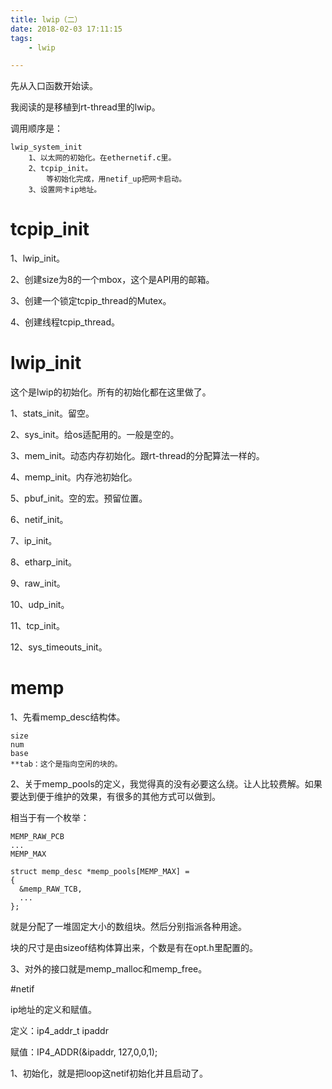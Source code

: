 ```yaml
---
title: lwip（二）
date: 2018-02-03 17:11:15
tags:
	- lwip

---
```




先从入口函数开始读。

我阅读的是移植到rt-thread里的lwip。

调用顺序是：

```
lwip_system_init
	1、以太网的初始化。在ethernetif.c里。
	2、tcpip_init。
		等初始化完成，用netif_up把网卡启动。
	3、设置网卡ip地址。
```

# tcpip_init

1、lwip_init。

2、创建size为8的一个mbox，这个是API用的邮箱。

3、创建一个锁定tcpip_thread的Mutex。

4、创建线程tcpip_thread。

# lwip_init

这个是lwip的初始化。所有的初始化都在这里做了。

1、stats_init。留空。

2、sys_init。给os适配用的。一般是空的。

3、mem_init。动态内存初始化。跟rt-thread的分配算法一样的。

4、memp_init。内存池初始化。

5、pbuf_init。空的宏。预留位置。

6、netif_init。

7、ip_init。

8、etharp_init。

9、raw_init。

10、udp_init。

11、tcp_init。

12、sys_timeouts_init。



# memp

1、先看memp_desc结构体。

```
size
num
base
**tab：这个是指向空闲的块的。
```

2、关于memp_pools的定义，我觉得真的没有必要这么绕。让人比较费解。如果要达到便于维护的效果，有很多的其他方式可以做到。

相当于有一个枚举：

```
MEMP_RAW_PCB
...
MEMP_MAX
```

```
struct memp_desc *memp_pools[MEMP_MAX] = 
{
  &memp_RAW_TCB,
  ...
};
```

就是分配了一堆固定大小的数组块。然后分别指派各种用途。

块的尺寸是由sizeof结构体算出来，个数是有在opt.h里配置的。

3、对外的接口就是memp_malloc和memp_free。

#netif

ip地址的定义和赋值。

定义：ip4_addr_t ipaddr

赋值：IP4_ADDR(&ipaddr, 127,0,0,1);

1、初始化，就是把loop这netif初始化并且启动了。

